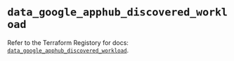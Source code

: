 # `data_google_apphub_discovered_workload`

Refer to the Terraform Registory for docs: [`data_google_apphub_discovered_workload`](https://registry.terraform.io/providers/hashicorp/google-beta/5.21.0/docs/data-sources/google_apphub_discovered_workload).
